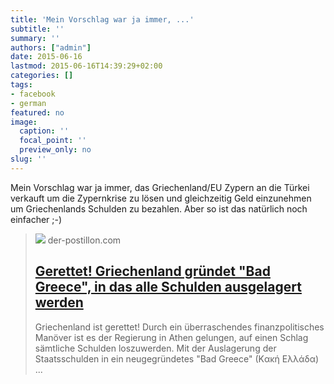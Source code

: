 ```yaml
---
title: 'Mein Vorschlag war ja immer, ...'
subtitle: ''
summary: ''
authors: ["admin"]
date: 2015-06-16
lastmod: 2015-06-16T14:39:29+02:00
categories: []
tags:
- facebook
- german
featured: no
image:
  caption: ''
  focal_point: ''
  preview_only: no
slug: ''
---
```

Mein Vorschlag war ja immer, das Griechenland/EU Zypern an die Türkei verkauft um die Zypernkrise zu lösen und gleichzeitig Geld einzunehmen um Griechenlands Schulden zu bezahlen. Aber so ist das natürlich noch einfacher ;-)
> [![](https://2.bp.blogspot.com/--Hdh8d5NOaU/VX7kS2zOLzI/AAAAAAAAe8w/l_ZIOP24fcQ/w1200-h630-p-k-no-nu/Bad%2BGreece%2B2.jpg)](http://www.der-postillon.com/2015/06/gerettet-griechenland-grundet-bad.html)
> der-postillon.com
> ## [Gerettet! Griechenland gründet "Bad Greece", in das alle Schulden ausgelagert werden](http://www.der-postillon.com/2015/06/gerettet-griechenland-grundet-bad.html)
>
>Griechenland ist gerettet! Durch ein überraschendes finanzpolitisches Manöver ist es der Regierung in Athen gelungen, auf einen Schlag sämtliche Schulden loszuwerden. Mit der Auslagerung der Staatsschulden in ein neugegründetes "Bad Greece" (Kακή Ελλάδα) ...


